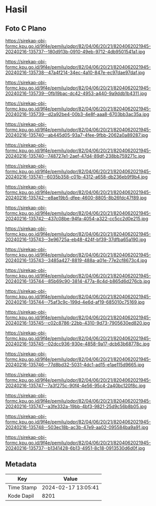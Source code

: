 # Hasil

## Foto C Plano

https://sirekap-obj-formc.kpu.go.id/9f4e/pemilu/pdpr/82/04/06/20/21/8204062021945-20240216-135737--180d913b-0910-49eb-9712-4db9501541a1.jpg

https://sirekap-obj-formc.kpu.go.id/9f4e/pemilu/pdpr/82/04/06/20/21/8204062021945-20240216-135738--47a4f214-34ec-4a10-847e-ec97dae97daf.jpg

https://sirekap-obj-formc.kpu.go.id/9f4e/pemilu/pdpr/82/04/06/20/21/8204062021945-20240216-135739--0fb19bac-dc42-4953-a440-9a9ddb1b4311.jpg

https://sirekap-obj-formc.kpu.go.id/9f4e/pemilu/pdpr/82/04/06/20/21/8204062021945-20240216-135739--d2a92be4-00b3-4e8f-aaa8-6703bb3ac35a.jpg

https://sirekap-obj-formc.kpu.go.id/9f4e/pemilu/pdpr/82/04/06/20/21/8204062021945-20240216-135740--ab445d05-93a7-4fee-9fbb-2062a0a89287.jpg

https://sirekap-obj-formc.kpu.go.id/9f4e/pemilu/pdpr/82/04/06/20/21/8204062021945-20240216-135740--748727e1-2aef-47d4-89df-238bb759271c.jpg

https://sirekap-obj-formc.kpu.go.id/9f4e/pemilu/pdpr/82/04/06/20/21/8204062021945-20240216-135741--6035b358-c01b-4312-a658-db236eb9f9b4.jpg

https://sirekap-obj-formc.kpu.go.id/9f4e/pemilu/pdpr/82/04/06/20/21/8204062021945-20240216-135742--e8ae19b5-dfee-4600-8805-8b26fdc47f89.jpg

https://sirekap-obj-formc.kpu.go.id/9f4e/pemilu/pdpr/82/04/06/20/21/8204062021945-20240216-135742--437c08be-94fa-4054-a322-cc5cc2d0e215.jpg

https://sirekap-obj-formc.kpu.go.id/9f4e/pemilu/pdpr/82/04/06/20/21/8204062021945-20240216-135743--3e96725a-eb48-424f-bf39-37dfba65a190.jpg

https://sirekap-obj-formc.kpu.go.id/9f4e/pemilu/pdpr/82/04/06/20/21/8204062021945-20240216-135743--3485a427-8819-488a-a01e-77e2cf8673c4.jpg

https://sirekap-obj-formc.kpu.go.id/9f4e/pemilu/pdpr/82/04/06/20/21/8204062021945-20240216-135744--85b69c90-3814-477a-8c4d-b865d6d276cb.jpg

https://sirekap-obj-formc.kpu.go.id/9f4e/pemilu/pdpr/82/04/06/20/21/8204062021945-20240216-135744--75af3c9c-199d-4e6d-af19-685010c75169.jpg

https://sirekap-obj-formc.kpu.go.id/9f4e/pemilu/pdpr/82/04/06/20/21/8204062021945-20240216-135745--c02c8786-22bb-4310-9d73-7905630ed820.jpg

https://sirekap-obj-formc.kpu.go.id/9f4e/pemilu/pdpr/82/04/06/20/21/8204062021945-20240216-135745--02dcc936-930e-4858-9a17-dcb63b68778c.jpg

https://sirekap-obj-formc.kpu.go.id/9f4e/pemilu/pdpr/82/04/06/20/21/8204062021945-20240216-135746--77d8bd32-5031-4dc1-ad15-e1ae115d9665.jpg

https://sirekap-obj-formc.kpu.go.id/9f4e/pemilu/pdpr/82/04/06/20/21/8204062021945-20240216-135747--7a3f275c-90f4-4e56-95c4-2a40bc120f8c.jpg

https://sirekap-obj-formc.kpu.go.id/9f4e/pemilu/pdpr/82/04/06/20/21/8204062021945-20240216-135747--a3fe332a-19bb-4bf3-9821-25d9c56b8b05.jpg

https://sirekap-obj-formc.kpu.go.id/9f4e/pemilu/pdpr/82/04/06/20/21/8204062021945-20240216-135748--503ec18b-ac3b-47e9-aa02-095584ba9a91.jpg

https://sirekap-obj-formc.kpu.go.id/9f4e/pemilu/pdpr/82/04/06/20/21/8204062021945-20240216-135737--b1341428-6b13-4951-8c18-0913530d6d0f.jpg


## Metadata

| Key        | Value               |
| ---------- | ------------------- |
| Time Stamp | 2024-02-17 13:05:41 |
| Kode Dapil | 8201                |



